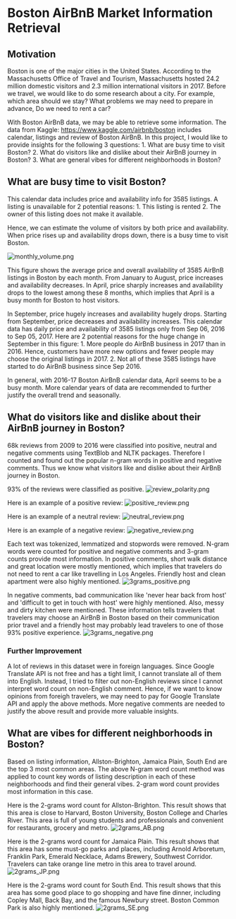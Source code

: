 # Boston AirBnB Market Information Retrieval

## Motivation
Boston is one of the major cities in the United States. According to the Massachusetts Office of Travel and Tourism, Massachusetts hosted 24.2 million domestic visitors and 2.3 million international visitors in 2017. Before we travel, we would like to do some research about a city. For example, which area should we stay? What problems we may need to prepare in advance, Do we need to rent a car? 

With Boston AirBnB data, we may be able to retrieve some information. The data from Kaggle: https://www.kaggle.com/airbnb/boston includes calendar, listings and review of Boston AirBnB. In this project, I would like to provide insights for the following 3 questions:
	1. What are busy time to visit Boston?
	2. What do visitors like and dislike about their AirBnB journey in Boston?
	3. What are general vibes for different neighborhoods in Boston?

## What are busy time to visit Boston?
This calendar data includes price and availability info for 3585 listings. A listing is unavailable for 2 potential reasons:
	1. This listing is rented
	2. The owner of this listing does not make it available.

Hence, we can estimate the volume of visitors by both price and availability. When price rises up and availability drops down, there is a busy time to visit Boston.

![monthly_volume.png](image/monthly_volume.png)

This figure shows the average price and overall availability of 3585 AirBnB listings in Boston by each month. From January to August, price increases and availability decreases. In April, price sharply increases and availability drops to the lowest among these 8 months, which implies that April is a busy month for Boston to host visitors.

In September, price hugely increases and availability hugely drops. Starting from September, price decreases and availability increases. This calendar data has daily price and availability of 3585 listings only from Sep 06, 2016 to Sep 05, 2017. Here are 2 potential reasons for the huge change in September in this figure:
	1. More people do AirBnB business in 2017 than in 2016. Hence, customers have more new options and fewer people may choose the original listings in 2017.
	2. Not all of these 3585 listings have started to do AirBnB business since Sep 2016.

In general, with 2016-17 Boston AirBnB calendar data, April seems to be a busy month. More calendar years of data are recommended to further justify the overall trend and seasonally. 

## What do visitors like and dislike about their AirBnB journey in Boston?
68k reviews from 2009 to 2016 were classified into positive, neutral and negative comments using TextBlob and NLTK packages. Therefore I counted and found out the popular n-gram words in positive and negative comments. Thus we know what visitors like and dislike about their AirBnB journey in Boston.

93% of the reviews were classified as positive.
![review_polarity.png](image/review_polarity.png)

Here is an example of a positive review:
![positive_review.png](image/positive_review.png)

Here is an example of a neutral review:
![neutral_review.png](image/neutral_review.png)

Here is an example of a negative review:
![negative_review.png](image/negative_review.png)

Each text was tokenized, lemmatized and stopwords were removed. N-gram words were counted for positive and negative comments and 3-gram counts provide most information. In positive comments, short walk distance and great location were mostly mentioned, which implies that travelers do not need to rent a car like travelling in Los Angeles. Friendly host and clean apartment were also highly mentioned.
![3grams_positive.png](image/3grams_positive.png)

In negative comments, bad communication like 'never hear back from host' and 'difficult to get in touch with host' were highly mentioned. Also, messy and dirty kitchen were mentioned. These information tells travelers that travelers may choose an AirBnB in Boston based on their communication prior travel and a friendly host may probably lead travelers to one of those 93% positive experience.
![3grams_negative.png](image/3grams_negative.png)

### Further Improvement
A lot of reviews in this dataset were in foreign languages. Since Google Translate API is not free and has a tight limit, I cannot translate all of them into English. Instead, I tried to filter out non-English reviews since I cannot interpret word count on non-English comment. Hence, if we want to know opinions from foreigh travelers, we may need to pay for Google Translate API and apply the above methods. More negative comments are needed to justify the above result and provide more valuable insights.

## What are vibes for different neighborhoods in Boston?
Based on listing information, Allston-Brighton, Jamaica Plain, South End are the top 3 most common areas. The above N-gram word count method was applied to count key words of listing description in each of these neighborhoods and find their general vibes. 2-gram word count provides most information in this case.

Here is the 2-grams word count for Allston-Brighton. This result shows that this area is close to Harvard, Boston University, Boston College and Charles River. This area is full of young students and professionals and convenient for restaurants, grocery and metro.
![2grams_AB.png](image/2grams_AB.png)

Here is the 2-grams word count for Jamaica Plain. This result shows that this area has some must-go parks and places, including Arnold Arboretum, Franklin Park, Emerald Necklace, Adams Brewery, Southwest Corridor. Travelers can take orange line metro in this area to travel around.
![2grams_JP.png](image/2grams_JP.png)

Here is the 2-grams word count for South End. This result shows that this area has some good place to go shopping and have fine dinner, including Copley Mall, Back Bay, and the famous Newbury street. Boston Common Park is also highly mentioned.
![2grams_SE.png](image/2grams_SE.png)
